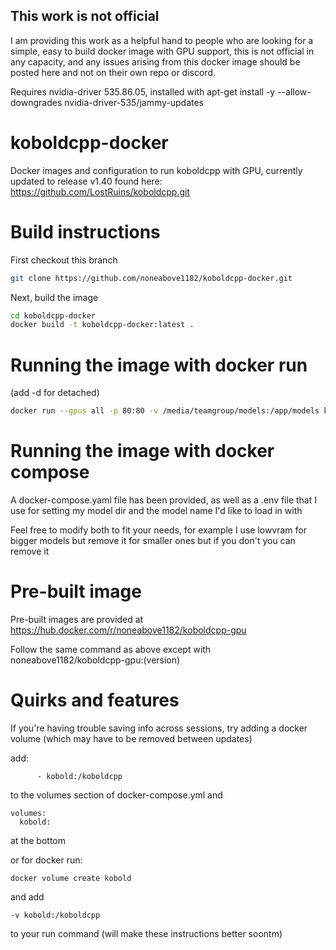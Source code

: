 ## This work is not official

I am providing this work as a helpful hand to people who are looking for a simple, easy to build docker image with GPU support, this is not official in any capacity, and any issues arising from this docker image should be posted here and not on their own repo or discord.

Requires nvidia-driver 535.86.05, installed with apt-get install -y --allow-downgrades nvidia-driver-535/jammy-updates

# koboldcpp-docker

Docker images and configuration to run koboldcpp with GPU, currently updated to release v1.40 found here: https://github.com/LostRuins/koboldcpp.git

# Build instructions

First checkout this branch

```sh
git clone https://github.com/noneabove1182/koboldcpp-docker.git
```

Next, build the image

```sh
cd koboldcpp-docker
docker build -t koboldcpp-docker:latest .
```

# Running the image with docker run

(add -d for detached)

```sh
docker run --gpus all -p 80:80 -v /media/teamgroup/models:/app/models koboldcpp-docker:latest --model /app/models/wizardlm-13b-v1.1.ggmlv3.q4_1.bin --port 80 --threads 6 --usecublas --gpulayers 43
```

# Running the image with docker compose

A docker-compose.yaml file has been provided, as well as a .env file that I use for setting my model dir and the model name I'd like to load in with

Feel free to modify both to fit your needs, for example I use lowvram for bigger models but remove it for smaller ones but if you don't you can remove it

# Pre-built image

Pre-built images are provided at https://hub.docker.com/r/noneabove1182/koboldcpp-gpu

Follow the same command as above except with noneabove1182/koboldcpp-gpu:(version)

# Quirks and features

If you're having trouble saving info across sessions, try adding a docker volume (which may have to be removed between updates)

add:

```
      - kobold:/koboldcpp
```

to the volumes section of docker-compose.yml and

```
volumes:
  kobold:
```

at the bottom

or for docker run:

```
docker volume create kobold
```

and add

```
-v kobold:/koboldcpp
```

to your run command (will make these instructions better soontm)
